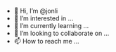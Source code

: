 - 👋 Hi, I’m @jonli
- 👀 I’m interested in ...
- 🌱 I’m currently learning ...
- 💞️ I’m looking to collaborate on ...
- 📫 How to reach me ...

<!---
git-jonli/git-jonli is a ✨ special ✨ repository because its `README.md` (this file) appears on your GitHub profile.
You can click the Preview link to take a look at your changes.
--->
